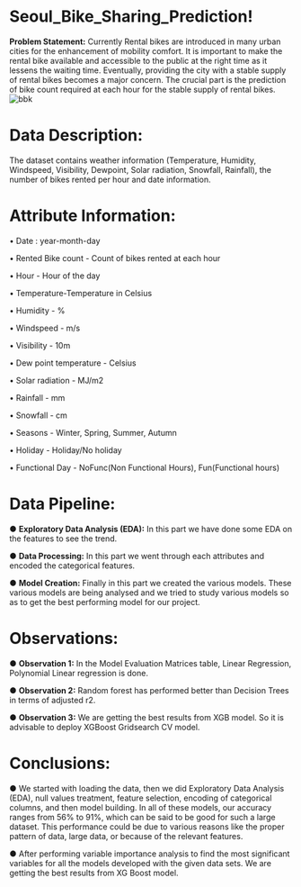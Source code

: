 # Seoul_Bike_Sharing_Prediction!
**Problem Statement:**
Currently Rental bikes are introduced in many urban cities for the enhancement of mobility comfort. It is important to make the rental bike available and accessible to the public at the right time as it lessens the waiting time. Eventually, providing the city with a stable supply of rental bikes becomes a major concern. The crucial part is the prediction of bike count required at each hour for the stable supply of rental bikes.
![bbk](https://user-images.githubusercontent.com/113902042/211993290-73f15f51-6b83-4822-89f9-220704079ecf.jpg)

# **Data Description:**
The dataset contains weather information (Temperature, Humidity, Windspeed, Visibility, Dewpoint, Solar radiation, Snowfall, Rainfall), the number of bikes rented per hour and date information.

# **Attribute Information:**

• Date : year-month-day

• Rented Bike count - Count of bikes rented at each hour

• Hour - Hour of the day

• Temperature-Temperature in Celsius

• Humidity - %

• Windspeed - m/s

• Visibility - 10m

• Dew point temperature - Celsius

• Solar radiation - MJ/m2

• Rainfall - mm

• Snowfall - cm

• Seasons - Winter, Spring, Summer, Autumn

• Holiday - Holiday/No holiday

• Functional Day - NoFunc(Non Functional Hours), Fun(Functional hours)

# **Data Pipeline:**

● **Exploratory Data Analysis (EDA):** In this part we have done some EDA on the features to see the trend.

● **Data Processing:** In this part we went through each attributes and encoded the categorical features.

● **Model Creation:** Finally in this part we created the various models. These various models are being analysed and we tried to study various models so as to get the best performing model for our project.

# **Observations:**

● **Observation 1:** In the Model Evaluation Matrices table, Linear Regression, Polynomial Linear regression is done.

● **Observation 2:** Random forest has performed better than Decision Trees in terms of adjusted r2.

● **Observation 3:** We are getting the best results from XGB model. So it is advisable to deploy XGBoost Gridsearch CV model.

# **Conclusions:**

● We started with loading the data, then we did Exploratory Data Analysis (EDA), null values treatment, feature selection, encoding of categorical columns, and then model building. In all of these models, our accuracy ranges from 56% to 91%, which can be said to be good for such a large dataset. This performance could be due to various reasons like the proper pattern of data, large data, or because of the relevant features.

● After performing variable importance analysis to find the most significant variables for all the models developed with the given data sets. We are getting the best results from XG Boost model.
